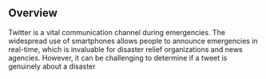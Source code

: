 ## Overview
Twitter is a vital communication channel during emergencies. The widespread use of smartphones allows people to announce emergencies in real-time, which is invaluable for disaster relief organizations and news agencies. However, it can be challenging to determine if a tweet is genuinely about a disaster
